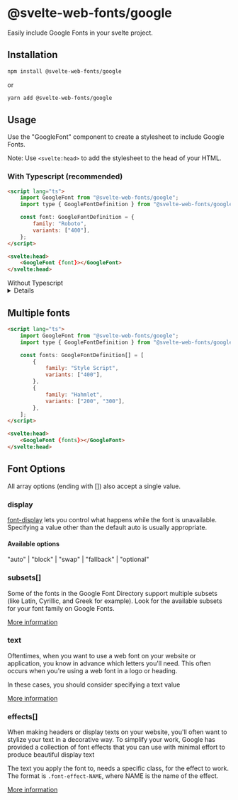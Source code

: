 # @svelte-web-fonts/google

Easily include Google Fonts in your svelte project.

## Installation

```bash
npm install @svelte-web-fonts/google
```

or

```bash
yarn add @svelte-web-fonts/google
```

## Usage

Use the "GoogleFont" component to create a stylesheet to include Google Fonts.

Note: Use `<svelte:head>` to add the stylesheet to the head of your HTML.

### With Typescript (recommended)

```html
<script lang="ts">
    import GoogleFont from "@svelte-web-fonts/google";
    import type { GoogleFontDefinition } from "@svelte-web-fonts/google";

    const font: GoogleFontDefinition = {
        family: "Roboto",
        variants: ["400"],
    };
</script>

<svelte:head>
    <GoogleFont {font}></GoogleFont>
</svelte:head>
```

<summary>
Without Typescript

<details>

```html
<script>
    import GoogleFont from "@svelte-web-fonts/google";

    const font = {
        family: "Roboto",
        variants: ["400"],
    };
</script>

<svelte:head>
    <GoogleFont {font}></GoogleFont>
</svelte:head>
```

</details>
</sumamry>

## Multiple fonts

```html
<script lang="ts">
    import GoogleFont from "@svelte-web-fonts/google";
    import type { GoogleFontDefinition } from "@svelte-web-fonts/google";

    const fonts: GoogleFontDefinition[] = [
        {
            family: "Style Script",
            variants: ["400"],
        },
        {
            family: "Hahmlet",
            variants: ["200", "300"],
        },
    ];
</script>

<svelte:head>
    <GoogleFont {fonts}></GoogleFont>
</svelte:head>
```

## Font Options

All array options (ending with []) also accept a single value.

### **display**

[font-display](https://developers.google.com/fonts/docs/getting_started#use_font-display) lets you control what happens while the font is unavailable. Specifying a value other than the default auto is usually appropriate.

#### Available options

"auto" | "block" | "swap" | "fallback" | "optional"

### **subsets[]**

Some of the fonts in the Google Font Directory support multiple subsets (like Latin, Cyrillic, and Greek for example). Look for the available subsets for your font family on Google Fonts.

[More information](https://developers.google.com/fonts/docs/getting_started#specifying_script_subsets)

### **text**

Oftentimes, when you want to use a web font on your website or application, you know in advance which letters you'll need. This often occurs when you're using a web font in a logo or heading.

In these cases, you should consider specifying a text value

[More information](https://developers.google.com/fonts/docs/getting_started#optimizing_your_font_requests)

### **effects[]**

When making headers or display texts on your website, you'll often want to stylize your text in a decorative way. To simplify your work, Google has provided a collection of font effects that you can use with minimal effort to produce beautiful display text

The text you apply the font to, needs a specific class, for the effect to work. The format is `.font-effect-NAME`, where NAME is the name of the effect.

[More information](https://developers.google.com/fonts/docs/getting_started#enabling_font_effects_beta)
